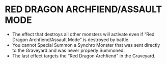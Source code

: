 # RED DRAGON ARCHFIEND/ASSAULT MODE

*   The effect that destroys all other monsters will activate even if “Red Dragon Archfiend/Assault Mode” is destroyed by battle.
*   You cannot Special Summon a Synchro Monster that was sent directly to the Graveyard and was never properly Summoned.
*   The last effect targets the “Red Dragon Archfiend” in the Graveyard.
